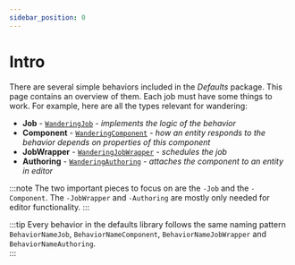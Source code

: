 ```yaml
---
sidebar_position: 0
---
```


# Intro

There are several simple behaviors included in the *Defaults* package. This page contains an overview of them. Each job must have some things to work. For example, here are all the types relevant for wandering:

- **Job** - [`WanderingJob`](/docs/documentation-defaults/behaviors/simple-behaviors/wandering#wanderingjob) - *implements the logic of the behavior*
- **Component** - [`WanderingComponent`](/docs/documentation-defaults/behaviors/simple-behaviors/wandering#wanderingcomponent) - *how an entity responds to the behavior depends on properties of this component*
- **JobWrapper** - [`WanderingJobWrapper`](/docs/documentation-defaults/behaviors/simple-behaviors/wandering) - *schedules the job*
- **Authoring** - [`WanderingAuthoring`](/docs/documentation-defaults/behaviors/simple-behaviors/wandering#wanderingcomponent) - *attaches the component to an entity in editor*

:::note
The two important pieces to focus on are the `-Job` and the `-Component`. The `-JobWrapper` and `-Authoring` are mostly only needed for editor functionality.
:::

:::tip
Every behavior in the defaults library follows the same naming pattern `BehaviorNameJob`, `BehaviorNameComponent`, `BehaviorNameJobWrapper` and `BehaviorNameAuthoring`.  
:::
